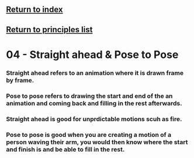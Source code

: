 ## <a href="../index">Return to index</a>

## <a href="p01">Return to principles list</a>


# 04 - Straight ahead & Pose to Pose

### Straight ahead refers to an animation where it is drawn frame by frame.
### Pose to pose refers to drawing the start and end of the an animation and coming back and filling in the rest afterwards.
### Straight ahead is good for unprdictable motions scuh as fire.
### Pose to pose is good when you are creating a motion of a person waving their arm,  you would then know where the start and finish is and be able to fill in the rest.

